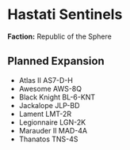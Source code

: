 # Hastati Sentinels
**Faction:** Republic of the Sphere
## Planned Expansion
- Atlas II AS7-D-H
- Awesome AWS-8Q
- Black Knight BL-6-KNT
- Jackalope JLP-BD
- Lament LMT-2R
- Legionnaire LGN-2K
- Marauder II MAD-4A
- Thanatos TNS-4S
